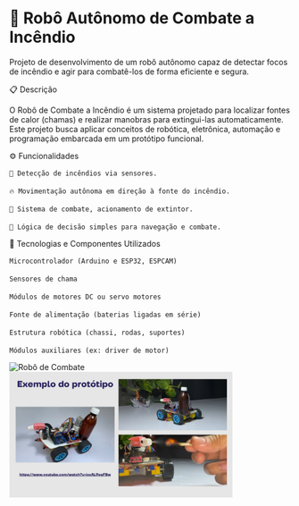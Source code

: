 # 🤖 Robô Autônomo de Combate a Incêndio

Projeto de desenvolvimento de um robô autônomo capaz de detectar focos de incêndio e agir para combatê-los de forma eficiente e segura.

📋 Descrição

O Robô de Combate a Incêndio é um sistema projetado para localizar fontes de calor (chamas) e realizar manobras para extingui-las automaticamente.
Este projeto busca aplicar conceitos de robótica, eletrônica, automação e programação embarcada em um protótipo funcional.

⚙️ Funcionalidades

    🚒 Detecção de incêndios via sensores.

    🔥 Movimentação autônoma em direção à fonte do incêndio.

    💨 Sistema de combate, acionamento de extintor.

    🧠 Lógica de decisão simples para navegação e combate.

🔧 Tecnologias e Componentes Utilizados

    Microcontrolador (Arduino e ESP32, ESPCAM)

    Sensores de chama

    Módulos de motores DC ou servo motores

    Fonte de alimentação (baterias ligadas em série)

    Estrutura robótica (chassi, rodas, suportes)

    Módulos auxiliares (ex: driver de motor)

![Robô de Combate](/RoboDeCombate/IMG/Robo_Autonomo.jpg)
<img src="IMG/Robo_Autonomo.jpg" alt="Robô de Combate" width="400px">